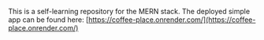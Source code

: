 This is a self-learning repository for the MERN stack.
The deployed simple app can be found here: [https://coffee-place.onrender.com/](https://coffee-place.onrender.com/)
